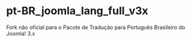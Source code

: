 pt-BR_joomla_lang_full_v3x
==========================

Fork não oficial para o Pacote de Tradução para Português Brasileiro do Joomla! 3.x
